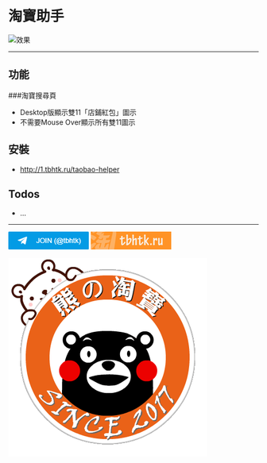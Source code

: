 # 淘寶助手

![效果](https://raw.githubusercontent.com/tbhtk/taobao-helper/master/images/before-and-after.png)


----------


## 功能

###淘寶搜尋頁

- Desktop版顯示雙11「店鋪紅包」圖示
- 不需要Mouse Over顯示所有雙11圖示

## 安裝

  - http://1.tbhtk.ru/taobao-helper

## Todos

- ...


----------


[![](https://github.com/tbhtk/tbhtk/raw/master/button.png)](https://t.me/tbhtk "加入Telegram Group") [![](https://github.com/tbhtk/tbhtk/raw/master/button2.png)](https://tbhtk.ru "網站")

[![熊之淘寶海淘谷](https://github.com/tbhtk/tbhtk/raw/master/icon.png "熊之淘寶海淘谷")](https://t.me/tbhtk "網站")